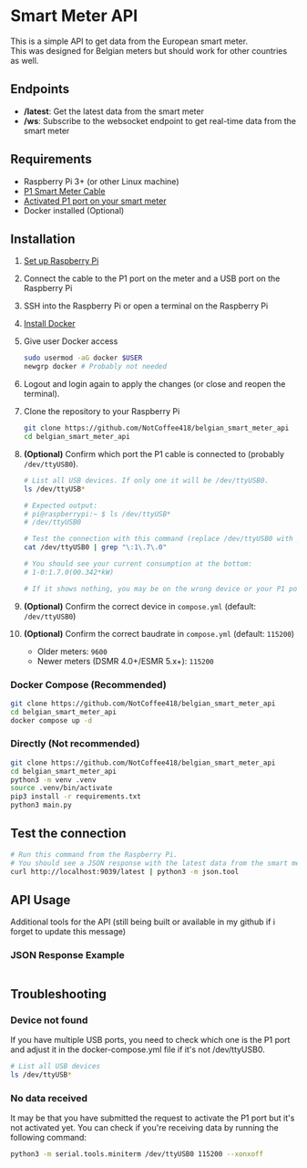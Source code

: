# Smart Meter API

This is a simple API to get data from the European smart meter.  
This was designed for Belgian meters but should work for other countries as well.


## Endpoints

- **/latest**: Get the latest data from the smart meter
- **/ws**: Subscribe to the websocket endpoint to get real-time data from the smart meter

## Requirements

- Raspberry Pi 3+ (or other Linux machine)
- [P1 Smart Meter Cable](https://webshop.cedel.nl/nl/Slimme-meter-kabel-P1-naar-USB)
- [Activated P1 port on your smart meter](https://www.stroohm.be/en/help/using-and-accessing-the-p1-port-of-the-digital-meter-in-belgium/)
- Docker installed (Optional)

## Installation

1. [Set up Raspberry Pi](https://www.raspberrypi.com/documentation/computers/getting-started.html)
2. Connect the cable to the P1 port on the meter and a USB port on the Raspberry Pi
3. SSH into the Raspberry Pi or open a terminal on the Raspberry Pi
4. [Install Docker](https://docs.docker.com/engine/install/debian/)
5. Give user Docker access

    ```bash
    sudo usermod -aG docker $USER
    newgrp docker # Probably not needed
    ```

6. Logout and login again to apply the changes (or close and reopen the terminal).
7. Clone the repository to your Raspberry Pi

    ```bash
    git clone https://github.com/NotCoffee418/belgian_smart_meter_api
    cd belgian_smart_meter_api
    ```

8. **(Optional)** Confirm which port the P1 cable is connected to (probably `/dev/ttyUSB0`).

   ```bash
   # List all USB devices. If only one it will be /dev/ttyUSB0.
   ls /dev/ttyUSB*

   # Expected output:
   # pi@raspberrypi:~ $ ls /dev/ttyUSB*
   # /dev/ttyUSB0

   # Test the connection with this command (replace /dev/ttyUSB0 with your port).
   cat /dev/ttyUSB0 | grep "\:1\.7\.0"

   # You should see your current consumption at the bottom:
   # 1-0:1.7.0(00.342*kW)
   
   # If it shows nothing, you may be on the wrong device or your P1 port is not activated yet.
   ```

9. **(Optional)** Confirm the correct device in `compose.yml` (default: `/dev/ttyUSB0`)
10. **(Optional)** Confirm the correct baudrate in `compose.yml` (default: `115200`)
    - Older meters: `9600`
    - Newer meters (DSMR 4.0+/ESMR 5.x+): `115200`

### Docker Compose (Recommended)

```bash
git clone https://github.com/NotCoffee418/belgian_smart_meter_api
cd belgian_smart_meter_api
docker compose up -d
```

### Directly (Not recommended)

```bash
git clone https://github.com/NotCoffee418/belgian_smart_meter_api
cd belgian_smart_meter_api
python3 -m venv .venv
source .venv/bin/activate
pip3 install -r requirements.txt
python3 main.py
```

## Test the connection

```bash
# Run this command from the Raspberry Pi.
# You should see a JSON response with the latest data from the smart meter.
curl http://localhost:9039/latest | python3 -m json.tool
```



## API Usage

Additional tools for the API (still being built or available in my github if i forget to update this message)


### JSON Response Example

```json

```

## Troubleshooting

### Device not found

If you have multiple USB ports, you need to check which one is the P1 port and adjust it in the docker-compose.yml file if it's not /dev/ttyUSB0.

```bash
# List all USB devices
ls /dev/ttyUSB*
```

### No data received
It may be that you have submitted the request to activate the P1 port but it's not activated yet.
You can check if you're receiving data by running the following command:

```bash
python3 -m serial.tools.miniterm /dev/ttyUSB0 115200 --xonxoff
```

